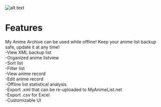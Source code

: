 ![alt text](https://i.imgur.com/XG83qib.png)

# Features
My Anime Archive can be used while offline! Keep your anime list backup safe, update it at any time!<br/>
-View XML backup list<br/>
-Organized anime listview<br/>
-Sort list<br/>
-Filter list<br/>
-View anime record<br/>
-Edit anime record<br/>
-Offline list statistical analysis <br/>
-Export .xml that can be re-uploaded to MyAnimeList.net<br/>
-Export .csv for Excel<br/>
-Customizable UI<br/>
